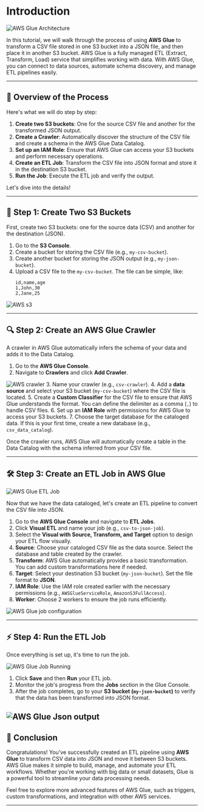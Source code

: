  # Introduction

![AWS Glue Architecture](../assets/images/AWS-Glue-Convert-CSV-to-JSON-in-S3/1.png)

In this tutorial, we will walk through the process of using **AWS Glue** to transform a CSV file stored in one S3 bucket into a JSON file, and then place it in another S3 bucket. AWS Glue is a fully managed ETL (Extract, Transform, Load) service that simplifies working with data. With AWS Glue, you can connect to data sources, automate schema discovery, and manage ETL pipelines easily.

---

## 🌟 Overview of the Process

Here's what we will do step by step:

1. **Create two S3 buckets**: One for the source CSV file and another for the transformed JSON output.
2. **Create a Crawler**: Automatically discover the structure of the CSV file and create a schema in the AWS Glue Data Catalog.
3. **Set up an IAM Role**: Ensure that AWS Glue can access your S3 buckets and perform necessary operations.
4. **Create an ETL Job**: Transform the CSV file into JSON format and store it in the destination S3 bucket.
5. **Run the Job**: Execute the ETL job and verify the output.

Let's dive into the details!

---

## 📁 Step 1: Create Two S3 Buckets

First, create two S3 buckets: one for the source data (CSV) and another for the destination (JSON).

1. Go to the **S3 Console**.
2. Create a bucket for storing the CSV file (e.g., `my-csv-bucket`).
3. Create another bucket for storing the JSON output (e.g., `my-json-bucket`).
4. Upload a CSV file to the `my-csv-bucket`. The file can be simple, like:
   ```csv
   id,name,age
   1,John,30
   2,Jane,25
   ```
![AWS s3](../assets/images/AWS-Glue-Convert-CSV-to-JSON-in-S3/2.jpg)   

---

## 🔍 Step 2: Create an AWS Glue Crawler

A crawler in AWS Glue automatically infers the schema of your data and adds it to the Data Catalog.

1. Go to the **AWS Glue Console**.
2. Navigate to **Crawlers** and click **Add Crawler**.

![AWS crawler](../assets/images/AWS-Glue-Convert-CSV-to-JSON-in-S3/3.jpg)
3. Name your crawler (e.g., `csv-crawler`).
4. Add a **data source** and select your S3 bucket (`my-csv-bucket`) where the CSV file is located.
5. Create a **Custom Classifier** for the CSV file to ensure that AWS Glue understands the format. You can define the delimiter as a comma (`,`) to handle CSV files.
6. Set up an **IAM Role** with permissions for AWS Glue to access your S3 buckets.
7. Choose the target database for the cataloged data. If this is your first time, create a new database (e.g., `csv_data_catalog`).

Once the crawler runs, AWS Glue will automatically create a table in the Data Catalog with the schema inferred from your CSV file.

---

## 🛠️ Step 3: Create an ETL Job in AWS Glue

![AWS Glue ETL Job](../assets/images/AWS-Glue-Convert-CSV-to-JSON-in-S3/4.jpg)

Now that we have the data cataloged, let's create an ETL pipeline to convert the CSV file into JSON.

1. Go to the **AWS Glue Console** and navigate to **ETL Jobs**.
2. Click **Visual ETL** and name your job (e.g., `csv-to-json-job`).
3. Select the **Visual with Source, Transform, and Target** option to design your ETL flow visually.
4. **Source**: Choose your cataloged CSV file as the data source. Select the database and table created by the crawler.
5. **Transform**: AWS Glue automatically provides a basic transformation. You can add custom transformations here if needed.
6. **Target**: Select your destination S3 bucket (`my-json-bucket`). Set the file format to **JSON**.
7. **IAM Role**: Use the IAM role created earlier with the necessary permissions (e.g., `AWSGlueServiceRole`, `AmazonS3FullAccess`).
8. **Worker**: Choose 2 workers to ensure the job runs efficiently.

![AWS Glue job configuration](../assets/images/AWS-Glue-Convert-CSV-to-JSON-in-S3/5.jpg)

---

## ⚡ Step 4: Run the ETL Job

Once everything is set up, it's time to run the job.

![AWS Glue Job Running](../assets/images/AWS-Glue-Convert-CSV-to-JSON-in-S3/6.jpg)

1. Click **Save** and then **Run** your ETL job.
2. Monitor the job's progress from the **Jobs** section in the Glue Console.
3. After the job completes, go to your **S3 bucket (`my-json-bucket`)** to verify that the data has been transformed into JSON format.

![AWS Glue Json output](../assets/images/AWS-Glue-Convert-CSV-to-JSON-in-S3/7.jpg)
---

## 📝 Conclusion

Congratulations! You've successfully created an ETL pipeline using **AWS Glue** to transform CSV data into JSON and move it between S3 buckets. AWS Glue makes it simple to build, manage, and automate your ETL workflows. Whether you're working with big data or small datasets, Glue is a powerful tool to streamline your data processing needs.

Feel free to explore more advanced features of AWS Glue, such as triggers, custom transformations, and integration with other AWS services.

---

 
